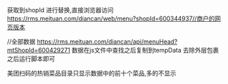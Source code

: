 <!--
 * @Author: your name
 * @Date: 2021-03-18 17:01:06
 * @LastEditTime: 2021-11-15 18:10:34
 * @LastEditors: sunj
 * @Description: In User Settings Edit
 * @FilePath: /dish_crawler/美团扫码点餐(rms.meituan)/README.md
-->
获取到shopId 进行替换,直接浏览器访问
https://rms.meituan.com/diancan/web/menu?shopId=600344937//商户的网页版本


 //全部数据
https://rms.meituan.com/diancan/api/menuHead?mtShopId=600429271
数据在js文件中查找之后复制到tempData 去除外层包裹之后运行脚本即可


美团扫码的热销菜品目录只显示数据中的前十个菜品,多的不显示
